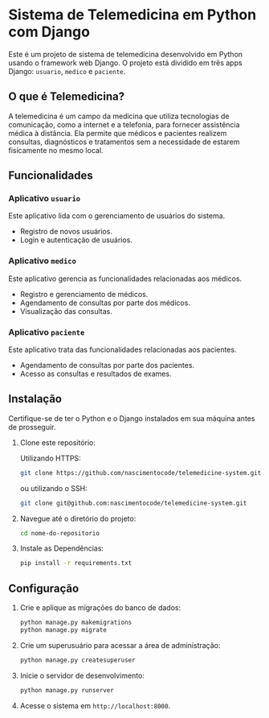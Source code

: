 # Sistema de Telemedicina em Python com Django

Este é um projeto de sistema de telemedicina desenvolvido em Python usando o framework web Django. O projeto está dividido em três apps Django: `usuario`, `medico` e `paciente`.

## O que é Telemedicina?

A telemedicina é um campo da medicina que utiliza tecnologias de comunicação, como a internet e a telefonia, para fornecer assistência médica à distância. Ela permite que médicos e pacientes realizem consultas, diagnósticos e tratamentos sem a necessidade de estarem fisicamente no mesmo local.

## Funcionalidades

### Aplicativo `usuario`

Este aplicativo lida com o gerenciamento de usuários do sistema.

- Registro de novos usuários.
- Login e autenticação de usuários.
  
### Aplicativo `medico`

Este aplicativo gerencia as funcionalidades relacionadas aos médicos.

- Registro e gerenciamento de médicos.
- Agendamento de consultas por parte dos médicos.
- Visualização das consultas.

### Aplicativo `paciente`

Este aplicativo trata das funcionalidades relacionadas aos pacientes.

- Agendamento de consultas por parte dos pacientes.
- Acesso as consultas e resultados de exames.

## Instalação

Certifique-se de ter o Python e o Django instalados em sua máquina antes de prosseguir.

1. Clone este repositório:

    Utilizando HTTPS:
    ```bash
    git clone https://github.com/nascimentocode/telemedicine-system.git
    ```
      
    ou utilizando o SSH:
      
    ```bash
    git clone git@github.com:nascimentocode/telemedicine-system.git
    ```
    
2. Navegue até o diretório do projeto:
    ```bash
    cd nome-do-repositorio
    ```
    
3. Instale as Dependências:

      ```bash
      pip install -r requirements.txt
      ```

## Configuração

1. Crie e aplique as migrações do banco de dados:
    ```bash
    python manage.py makemigrations
    python manage.py migrate
    ```
    
2. Crie um superusuário para acessar a área de administração:
    ```bash
    python manage.py createsuperuser
    ```
    
3. Inicie o servidor de desenvolvimento:
    ```bash
    python manage.py runserver
    ```
    
4. Acesse o sistema em `http://localhost:8000`.

